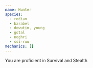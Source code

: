 ```yaml
---
name: Hunter
species:
  - rodian
  - barabel
  - dowutin, young
  - gotal
  - noghri
  - ssi-ruu
mechanics: []
---
```

You are proficient in Survival and Stealth.

